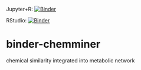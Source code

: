 
Jupyter+R: [![Binder](http://mybinder.org/badge_logo.svg)](http://mybinder.org/v2/gh/alperyilmaz/binder-chemminer/master/?urlpath=lab/tree/index.ipynb)

RStudio: [![Binder](http://mybinder.org/badge_logo.svg)](http://mybinder.org/v2/gh/alperyilmaz/binder-chemminer/master?urlpath=rstudio)

# binder-chemminer

chemical similarity integrated into metabolic network
